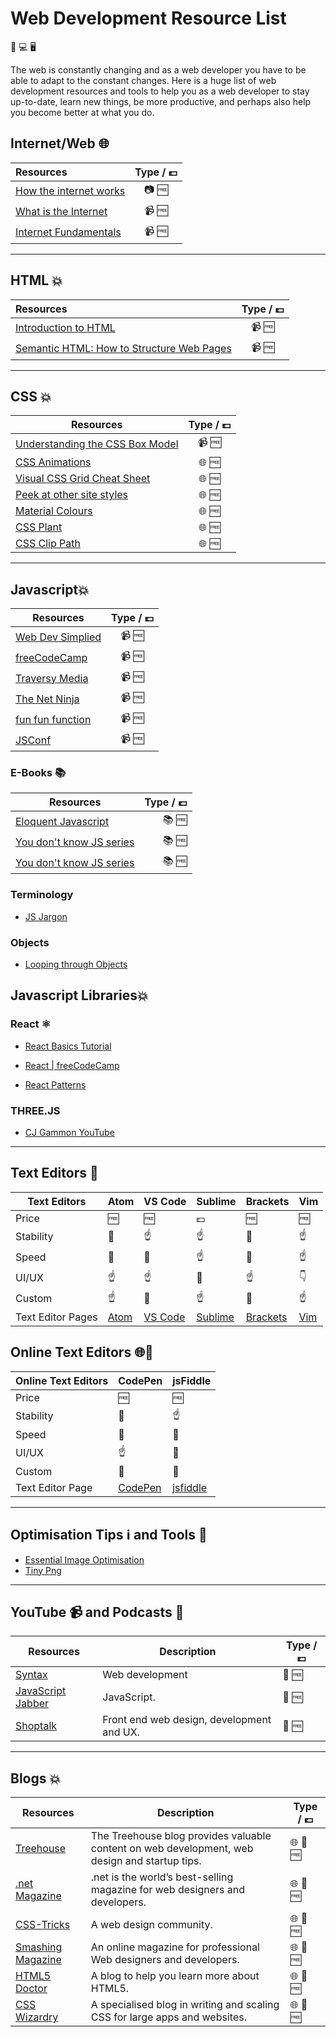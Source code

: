 # Web Development Resource List

📱 💻 🖥️

The web is constantly changing and as a web developer you have to be able to adapt to the constant changes.
Here is a huge list of web development resources and tools to help you as a web developer to stay up-to-date,
learn new things, be more productive, and perhaps also help you become better at what you do.

## Internet/Web 🌐

| Resources                                                                                              | Type / 💷 |
| :------------------------------------------------------------------------------------------------------|:-----------:|
| [How the internet works](https://www.helloitsliam.com/2014/12/20/how-the-internet-works-infographic/)  | 📷 🆓       |
| [What is the Internet](https://www.youtube.com/watch?v=Dxcc6ycZ73M)                                    | 📹 🆓       |
| [Internet Fundamentals](http://internetfundamentals.com/)                                              | 📹 🆓       |

---

## HTML 💥

| Resources                                                                                                                     | Type / 💷  |
| :---------------------------------------------------------------------------------------------------------------------------- |:------------:|
| [Introduction to HTML](https://scrimba.com/g/ghtml)                                                                           | 📹 🆓        |
| [Semantic HTML: How to Structure Web Pages](https://webdesign.tutsplus.com/courses/semantic-html-how-to-structure-web-pages)  | 📹 🆓        |

---

## CSS 💥

| Resources                                                                                                 | Type / 💷 |
| --------------------------------------------------------------------------------------------------------- |:-----------:|
| [Understanding the CSS Box Model](https://webdesign.tutsplus.com/courses/understanding-the-css-box-model) | 📹 🆓       |
| [CSS Animations](http://animista.net/)                                                                    | 🌐 🆓       |
| [Visual CSS Grid Cheat Sheet](http://grid.malven.co/)                                                     | 🌐 🆓       |
| [Peek at other site styles](http://stylifyme.com/)                                                        | 🌐 🆓       |
| [Material Colours](https://www.materialui.co/colors)                                                      | 🌐 🆓       |
| [CSS Plant](http://www.cssplant.com/)                                                                     | 🌐 🆓       |
| [CSS Clip Path](https://bennettfeely.com/clippy/)                                                         | 🌐 🆓       |

---

## Javascript💥

| Resources                                                                    | Type / 💷 |
| -----------------------------------------------------------------------------|:-----------:|
| [Web Dev Simplied](https://www.youtube.com/channel/UCFbNIlppjAuEX4znoulh0Cw) | 📹 🆓      |
| [freeCodeCamp](https://www.youtube.com/channel/UC8butISFwT-Wl7EV0hUK0BQ)     | 📹 🆓      |
| [Traversy Media](https://www.youtube.com/channel/UC8butISFwT-Wl7EV0hUK0BQ)   | 📹 🆓      |
| [The Net Ninja](https://www.youtube.com/channel/UCW5YeuERMmlnqo4oq8vwUpg)    | 📹 🆓      |
| [fun fun function](https://www.youtube.com/channel/UCO1cgjhGzsSYb1rsB4bFe4Q) | 📹 🆓      |
| [JSConf](https://www.youtube.com/channel/UCzoVCacndDCfGDf41P-z0iA)           | 📹 🆓      |

### E-Books 📚

| Resources                                                              | Type / 💷 |
| ---------------------------------------------------------------------- |------------:|
| [Eloquent Javascript](http://eloquentjavascript.net/)                  | 📚 🆓       |
| [You don't know JS series](https://github.com/getify/You-Dont-Know-JS) | 📚 🆓       |
| [You don't know JS series](https://github.com/getify/You-Dont-Know-JS) | 📚 🆓       |

### Terminology

* [JS Jargon](http://jargon.js.org/)

### Objects

* [Looping through Objects](https://zellwk.com/blog/looping-through-js-objects/)

## Javascript Libraries💥

### React ⚛️

* [React Basics Tutorial](https://scrimba.com/g/glearnreact)
* [React | freeCodeCamp](https://learn.freecodecamp.org/front-end-libraries/react)

* [React Patterns](https://reactpatterns.com/)

### THREE.JS

* [CJ Gammon YouTube](https://www.youtube.com/channel/UCFbkyvvsEQn7AmQO6_G5J-A)

---

## Text Editors 📄

| Text Editors      | Atom                     | VS Code                                   | Sublime                                   | Brackets                       | Vim                         |
|-------------------|--------------------------|-------------------------------------------|-------------------------------------------|--------------------------------|-----------------------------|
| Price             | 🆓                       | 🆓                                        | 💷                                       | 🆓                             | 🆓                          |
| Stability         | 👊                       | ☝️                                        | ☝️                                       | 👊                             | ☝️                          |
| Speed             | 👊                       | 👊                                        | ☝️                                       | 👊                             | ☝️                          |
| UI/UX             | ☝️                       | ☝️                                        | 👊                                       | ☝️                             | 👇                          |
| Custom            | ☝️                       | 👊                                        | ☝️                                       | 👊                             | ☝️                          |
| Text Editor Pages | [Atom](https://atom.io/) | [VS Code](https://code.visualstudio.com/) | [Sublime](https://www.sublimetext.com/3) | [Brackets](http://brackets.io/) | [Vim](https://www.vim.org/) |

## Online Text Editors 🌐📄

| Online Text Editors | CodePen                         | jsFiddle                          |
|---------------------|---------------------------------|-----------------------------------|
| Price               | 🆓                              | 🆓                                |
| Stability           | 👊                              | ☝️                                |
| Speed               | 👊                              | 👊                                |
| UI/UX               | ☝️                              | 👊                                |
| Custom              | 👊                              | 👊                                |
| Text Editor Page    | [CodePen ](https://codepen.io/) | [jsfiddle](https://jsfiddle.net/) |

---

## Optimisation Tips ℹ️ and Tools 🔨

* [Essential Image Optimisation](https://images.guide/)
* [Tiny Png](https://tinypng.com/)

---

## YouTube 📹 and Podcasts 🎵

| Resources                                         | Description                               | Type / 💷 |
|---------------------------------------------------|-------------------------------------------|-------------|
|[Syntax](https://syntax.fm/)                       | Web development                           | 🎵 🆓       |
|[JavaScript Jabber](https://devchat.tv/js-jabber/) | JavaScript.                               | 🎵 🆓       |
|[Shoptalk](https://shoptalkshow.com)               | Front end web design, development and UX. | 🎵 🆓       |

---

## Blogs 💥

| Resources                                 | Description                                                                                  | Type / 💷 |
|-------------------------------------------|----------------------------------------------------------------------------------------------|-------------|
|[Treehouse](https://blog.teamtreehouse.com)| The Treehouse blog provides valuable content on web development, web design and startup tips.| 🌐 📜 🆓   |
|[.net Magazine](https://www.creativebloq.com/net-magazine)| .net is the world’s best-selling magazine for web designers and developers.   | 🌐 📜 🆓   |
|[CSS-Tricks](https://css-tricks.com)| A web design community.                                                                             | 🌐 📜 🆓   |
|[Smashing Magazine](https://www.smashingmagazine.com/)| An online magazine for professional Web designers and developers.                 | 🌐 📜 🆓   |
|[HTML5 Doctor](http://html5doctor.com/)| A blog to help you learn more about HTML5.                                                       | 🌐 📜 🆓   |
|[CSS Wizardry](https://csswizardry.com)| A specialised blog in writing and scaling CSS for large apps and websites.                       | 🌐 📜 🆓   |